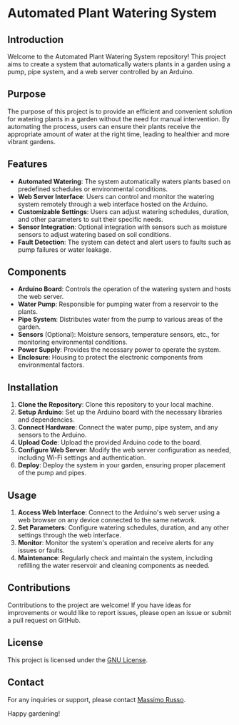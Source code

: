 # Automated Plant Watering System

## Introduction
Welcome to the Automated Plant Watering System repository! This project aims to create a system that automatically waters plants in a garden using a pump, pipe system, and a web server controlled by an Arduino.

## Purpose
The purpose of this project is to provide an efficient and convenient solution for watering plants in a garden without the need for manual intervention. By automating the process, users can ensure their plants receive the appropriate amount of water at the right time, leading to healthier and more vibrant gardens.

## Features
- **Automated Watering**: The system automatically waters plants based on predefined schedules or environmental conditions.
- **Web Server Interface**: Users can control and monitor the watering system remotely through a web interface hosted on the Arduino.
- **Customizable Settings**: Users can adjust watering schedules, duration, and other parameters to suit their specific needs.
- **Sensor Integration**: Optional integration with sensors such as moisture sensors to adjust watering based on soil conditions.
- **Fault Detection**: The system can detect and alert users to faults such as pump failures or water leakage.

## Components
- **Arduino Board**: Controls the operation of the watering system and hosts the web server.
- **Water Pump**: Responsible for pumping water from a reservoir to the plants.
- **Pipe System**: Distributes water from the pump to various areas of the garden.
- **Sensors** (Optional): Moisture sensors, temperature sensors, etc., for monitoring environmental conditions.
- **Power Supply**: Provides the necessary power to operate the system.
- **Enclosure**: Housing to protect the electronic components from environmental factors.

## Installation
1. **Clone the Repository**: Clone this repository to your local machine.
2. **Setup Arduino**: Set up the Arduino board with the necessary libraries and dependencies.
3. **Connect Hardware**: Connect the water pump, pipe system, and any sensors to the Arduino.
4. **Upload Code**: Upload the provided Arduino code to the board.
5. **Configure Web Server**: Modify the web server configuration as needed, including Wi-Fi settings and authentication.
6. **Deploy**: Deploy the system in your garden, ensuring proper placement of the pump and pipes.

## Usage
1. **Access Web Interface**: Connect to the Arduino's web server using a web browser on any device connected to the same network.
2. **Set Parameters**: Configure watering schedules, duration, and any other settings through the web interface.
3. **Monitor**: Monitor the system's operation and receive alerts for any issues or faults.
4. **Maintenance**: Regularly check and maintain the system, including refilling the water reservoir and cleaning components as needed.

## Contributions
Contributions to the project are welcome! If you have ideas for improvements or would like to report issues, please open an issue or submit a pull request on GitHub.

## License
This project is licensed under the [GNU License](LICENSE).

## Contact
For any inquiries or support, please contact [Massimo Russo](massimo.russo3@icloud.com).

Happy gardening!
